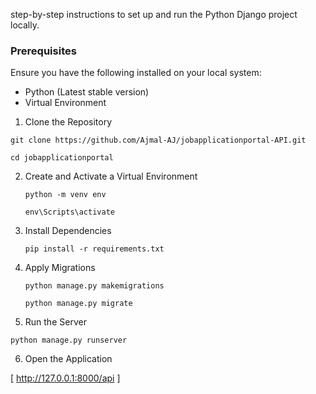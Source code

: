  step-by-step instructions to set up and run the Python Django project locally.

### Prerequisites
Ensure you have the following installed on your local system:
- Python (Latest stable version)
- Virtual Environment


1. Clone the Repository
   
 ``` git clone https://github.com/Ajmal-AJ/jobapplicationportal-API.git ```

  ``` cd jobapplicationportal ```

2. Create and Activate a Virtual Environment
   
     ```python -m venv env```
   
     ```env\Scripts\activate```
   
4. Install Dependencies
   
   ```pip install -r requirements.txt```
   
5. Apply Migrations
   
     ``` python manage.py makemigrations ```
   
     ``` python manage.py migrate ```
   
7. Run the Server

 ``` python manage.py runserver ```
 
6. Open the Application

  [ http://127.0.0.1:8000/api ]
